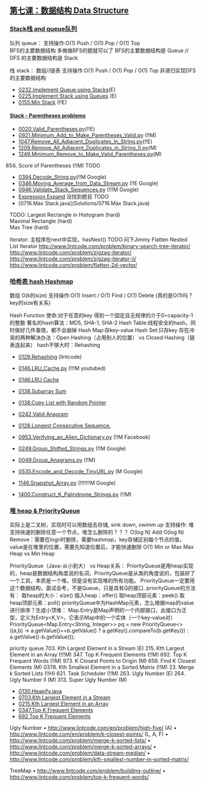 ## [第七课：数据结构 Data Structure]()

### [Stack栈 and queue队列]()
队列 queue：
支持操作:O(1) Push / O(1) Pop / O(1) Top  
BFS的主要数据结构 多做做BFS的题就可以了
BFS的主要数据结构是 Queue // DFS 的主要数据结构是 Stack 

栈 stack：
数组//链表 支持操作:O(1) Push / O(1) Pop / O(1) Top 
非递归实现DFS的主要数据结构

- [0232.Implement Queue using Stacks](Solutions/232.Implement_Queue_using_Stacks)(E)  <br>
- [0225.Implement Stack using Queues](Solutions/0225.Implement_Stack_using_Queues.java) (E) <br>
- [0155.Min Stack](Solutions/0155.Min_Stack.java) (!!E) <br>

#### [Stack - Parentheses problems]()
- [0020.Valid_Parentheses.py](Solutions/0020.Valid_Parentheses.py)(!!E) <br>
- [0921.Minimum_Add_to_Make_Parentheses_Valid.py](Solutions/0921.Minimum_Add_to_Make_Parentheses_Valid.py) (!!M) <br>
- [1047.Remove_All_Adjacent_Duplicates_In_String.py](Solutions/1047.Remove_All_Adjacent_Duplicates_In_String.py)(!!E) <br>
- [1209.Remove_All_Adjacent_Duplicates_in_String_II.py](Solutions/1209.Remove_All_Adjacent_Duplicates_in_String_II.py)(M) <br>
- [1249.Minimum_Remove_to_Make_Valid_Parentheses.py](Solutions/1249.Minimum_Remove_to_Make_Valid_Parentheses.py)(M) <br>
856. Score of Parentheses (!!M)  TODO
- [0394.Decode_String.py](Solutions/0394.Decode_String.py)(!!M Google) <br>
- [0346.Moving_Average_from_Data_Stream.py](Solutions/0346.Moving_Average_from_Data_Stream.py) (!!E Google) <br>
- [0946.Validate_Stack_Sequences.py](Solutions/0946.Validate_Stack_Sequences.py)  (!!!M Google)<br>
- [Expression Expand](Solutions/111) 没找到题目  TODO <br>
- [0716.Max Stack.java](Solutions/0716.Max Stack.java) <br>

TODO:
Largest Rectangle in Histogram   (hard) <br>
Maximal Rectangle  (hard) <br>
Max Tree  (hard) <br>

Iterator:  主程序在next中实现，hasNext()   TODO:问下Jimmy
Flatten Nested List Iterator
http://www.lintcode.com/problem/binary-search-tree-iterator/
http://www.lintcode.com/problem/zigzag-iterator/ 
http://www.lintcode.com/problem/zigzag-iterator-ii/ 
http://www.lintcode.com/problem/flatten-2d-vector/

### [哈希表 hash Hashmap]()

数组 O(k的size)
支持操作:O(1) Insert / O(1) Find / O(1) Delete  (真的是O(1)吗？key的size有关系)

Hash Function 使命:对于任意的key 得到一个固定且无规律的介于0~capacity-1的整数
著名的hash算法：MD5, SHA-1, SHA-2
Hash Table:线程安全的hash，同时做好几件事情，都不会崩掉
Hash Map:存key-value
Hash Set:只存key
存在冲突的两种解决办法：Open Hashing（占用别人的位置） vs Closed Hashing（链表连起来）
hash不够大时：Rehashing   <br>

- [0129.Rehashing](Solutions/0129.Rehashing.java) (lintcode)  <br>
- [0146.LRU_Cache.py](Solutions/0146.LRU_Cache.py) (!!!M youtubed) <br>
- [0146.LRU Cache](Solutions/0146.LRU_Cache.java)  <br>
- [0138.Subarray Sum](Solutions/0138.Subarray_Sum.java)  <br>
- [0138.Copy List with Random Pointer](Solutions/0138.Copy_List_with_Random_Pointer.java)  <br>
- [0242.Valid Anagram](Solutions/0242.Valid_Anagram.java)  <br>
- [0128.Longest Consecutive Sequence.](Solutions/0128.Longest_Consecutive_Sequence.java)  <br>

- [0953.Verifying_an_Alien_Dictionary.py](Solutions/0953.Verifying_an_Alien_Dictionary.py)  (!!M Facebook) <br>
- [0249.Group_Shifted_Strings.py](Solutions/0249.Group_Shifted_Strings.py) (!!M Google) <br>
- [0049.Group_Anagrams.py](Solutions/0049.Group_Anagrams.py) (!!M)<br>
- [0535.Encode_and_Decode_TinyURL.py](Solutions/0535.Encode_and_Decode_TinyURL.py) (M Google)<br>
- [1146.Snapshot_Array.py](Solutions/1146.Snapshot_Array.py) (!!!!!!!M Google)<br>
- [1400.Construct_K_Palindrome_Strings.py](Solutions/1400.Construct_K_Palindrome_Strings.py) (!!M)<br>

### [堆 heap & PriorityQueue]()
实际上是二叉树，实现时可以用数组去存储, sink down, swimm up
支持操作: 堆支持快速的删除任意一个节点，堆怎么删除的？？？ 
O(log N) Add 
O(log N) Remove：需要在logn时删除，需要hashmap，key存储区别每个节点的值，value是在堆里的位置，需要先知道位置后，才能快速删除
O(1) Min or Max Max Heap vs Min Heap

PriorityQueue（Java-从小到大） vs Heap关系：
PriorityQueue是用heap实现的，heap是数据结构角度说的名词，PriorityQueue是从类的角度说的，包装好了一个工具，本质是一个堆。但是没有实现堆的所有功能。
PriorityQueue一定要用这个数据结构，面试会考，不是Queue，只是具有Q的接口.
priorityQueue的方法有：
取heap的大小：size()
插入heap：offer()
取heap顶部元素：peek()
取heap顶部元素：poll()
priorityQueue中为HashMap元素，怎么根据map的value进行排序？生成小顶堆：
Map.Entry是Map声明的一个内部接口，此接口为泛型，定义为Entry<K,V>。它表示Map中的一个实体（一个key-value对）
PriorityQueue<Map.Entry<String, Integer>> pq = new PriorityQueue<>((a,b) -> a.getValue()==b.getValue() ? a.getKey().compareTo(b.getKey()) : a.getValue()-b.getValue());

priority queue
703. Kth Largest Element in a Stream (E)
215. Kth Largest Element in an Array (!!!M)
347. Top K Frequent Elements (!!M)
692. Top K Frequent Words (!!M)
973. K Closest Points to Origin (M)
658. Find K Closest Elements (M)
0378. Kth Smallest Element in a Sorted Matrix (!!M)
23. Merge k Sorted Lists (!!H)
621. Task Scheduler (!!M)
263. Ugly Number (E)
264. Ugly Number II (M)
313. Super Ugly Number (M)

- [0130.Heapify.java](Solutions/0130.Heapify.java) <br>
- [0703.Kth Largest Element in a Stream](Solutions/0703.Kth_Largest_Element_in_a_Stream.java) <br>
- [0215.Kth Largest Element in an Array](Solutions/0215.Kth_Largest_Element_in_an_Array.java) <br>
- [0347.Top K Frequent Elements](Solutions/0347.Top_K_Frequent_Elements.java) <br>
- [692.Top K Frequent Elements](Solutions/0347.Top_K_Frequent_Elements.java) <br>

Ugly Number
• http://www.lintcode.com/en/problem/high-five/ (A)
• http://www.lintcode.com/en/problem/k-closest-points/ (L, A, F)
• http://www.lintcode.com/problem/merge-k-sorted-lists/
• http://www.lintcode.com/problem/merge-k-sorted-arrays/
• http://www.lintcode.com/problem/data-stream-median/
• http://www.lintcode.com/problem/kth-smallest-number-in-sorted-matrix/

TreeMap
• http://www.lintcode.com/problem/building-outline/
• http://www.lintcode.com/problem/top-k-frequent-words/


